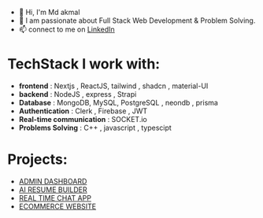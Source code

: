 
- 👋 Hi, I'm Md akmal
- 🌱 I am passionate about Full Stack Web Development & Problem Solving.
- 📫 connect to me on  [LinkedIn](https://www.linkedin.com/in/mdakmal)

# TechStack I work with:

- **frontend** : Nextjs ,  ReactJS, tailwind , shadcn , material-UI
- **backend** : NodeJS ,  express , Strapi
- **Database** :  MongoDB, MySQL, PostgreSQL , neondb , prisma
- **Authentication**  :  Clerk , Firebase , JWT 
- **Real-time communication** :  SOCKET.io
- **Problems Solving**  :  C++ , javascript , typescipt

# Projects:
- [ADMIN DASHBOARD](https://react-admin-dashboard-five-zeta.vercel.app/)
- [AI RESUME BUILDER](https://ai-resume-builder-frontend-kappa.vercel.app/)
- [REAL TIME CHAT APP](https://mern-chat-app-frontend-one.vercel.app/)
- [ECOMMERCE WEBSITE](https://ecommerce-frontend-mern-six.vercel.app/)

